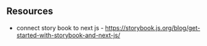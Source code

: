 ## Resources

- connect story book to next js - https://storybook.js.org/blog/get-started-with-storybook-and-next-js/
